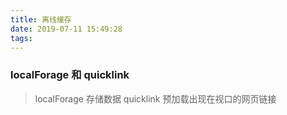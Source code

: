 ```yaml
---
title: 离线缓存
date: 2019-07-11 15:49:28
tags:
---
```

### localForage 和 quicklink
> localForage 存储数据
> quicklink  预加载出现在视口的网页链接
